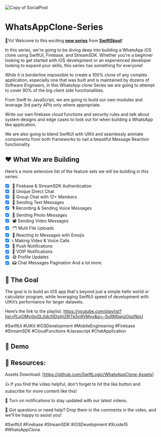 
![Copy of SocialPost](https://github.com/SwiftLogic/WhatsAppClone-Series/assets/40702459/f6094d2b-4455-49a5-98fe-0bf74ca0b438)

# WhatsAppClone-Series

👋Yo! Welcome to this exciting [**new series**](https://youtube.com/playlist?list=PLpOMyrbvDL0dcXlDsiitj2RITp5n9VMyx&si=-5uRMIspjzOpzNoU) from [**SwiftSkool**](https://www.youtube.com/@SwiftSkool)! 


In this series, we're going to be diving deep into building a WhatsApp iOS clone using SwiftUI, Firebase, and StreamSDK. Whether you're a beginner looking to get started with iOS development or an experienced developer looking to expand your skills, this series has something for everyone!


While it is borderline impossible to create a 100% clone of any complex application, especially one that was built and is maintained by dozens of Software Engineers, in this WhatsApp clone Series we are going to attempt to cover 90% of the big client side functionalities.

From Swift to JavaScript, we are going to build our own modules and leverage 3rd party APIs only where appropriate. 

Write our own firebase cloud functions and security rules and talk about system designs and edge cases to look out for when building a WhatsApp like application.

We are also going to blend SwiftUI with UIKit and seamlessly animate components from both frameworks to nail a beautiful Message Reaction functionality.


## ❤️ What We are Building

Here’s a more extensive list of the feature sets we will be building in this series: 

- [x] 🔐 Firebase & StreamSDK Authentication 
- [x] 💬 Unique Direct Chat
- [x] 💬 Group Chat with 12+ Members
- [x] 💬 Sending Text Messages
- [x] 🎙️ Recording & Sending Voice Messages
- [x] 📸 Sending Photo Messages
- [x] 📽️ Sending Video Messages
- [x] 🗂️ Multi File Uploads
- [x] 🌟 Reacting to Messages with Emojis 
- [x] 📞 Making Video & Voice Calls
- [x] 📣 Push Notifications 
- [x] 📲 VOIP Notifications 
- [x] 😅 Profile Updates 
- [x] 📟 Chat Messages Pagination
And a lot more. 

## 🎯 The Goal 

The goal is to build an iOS app that's beyond just a simple hello world or calculator program, while leveraging SwiftUI speed of development with UIKit’s performance for larger datasets.

Here’s the link to the playlist: https://youtube.com/playlist?list=PLpOMyrbvDL0dcXlDsiitj2RITp5n9VMyx&si=-5uRMIspjzOpzNoU

#SwiftUI #UIKit #iOSDevelopment #MobileEngineering #Firebase #StreamSDK #CloudFunctions #Javascript #ChatApplication


## 📲 Demo 



## 🔗 Resources:

Assets Download: [https://github.com/SwiftLogic/WhatsAppClone-Assets]

👍 If you find the video helpful, don't forget to hit the like button and subscribe for more content like this!

🔔 Turn on notifications to stay updated with our latest videos.

💬 Got questions or need help? Drop them in the comments in the video, and we'll be happy to assist you!

#SwiftUI #Firebase #StreamSDK #iOSDevelopment #Xcode15 #WhatsAppClone
